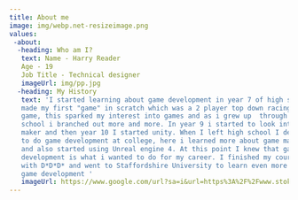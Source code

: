 ```yaml
---
title: About me
image: img/webp.net-resizeimage.png
values:
 -about:
  -heading: Who am I?
   text: Name - Harry Reader
   Age - 19
   Job Title - Technical designer
   imageUrl: img/pp.jpg
  -heading: My History
   text: 'I started learning about game development in year 7 of high school where
   made my first "game" in scratch which was a 2 player top down racing
   game, this sparked my interest into games and as i grew up  through high
   school i branched out more and more. In year 9 i started to look into game
   maker and then year 10 I started unity. When I left high school I decided
   to do game development at college, here i learned more about game maker
   and also started using Unreal engine 4. At this point I knew that game
   development is what i wanted to do for my career. I finished my course
   with D*D*D* and went to Staffordshire University to learn even more about
   game development '
   imageUrl: https://www.google.com/url?sa=i&url=https%3A%2F%2Fwww.stokesentinel.co.uk%2Fnews%2Fstoke-on-trent-news%2Fstaffordshire-universitys-ian-blachford-cautious-6003364&psig=AOvVaw3d3lvkH3x6IRs0xWiyzgt3&ust=1645187529709000&source=images&cd=vfe&ved=0CAsQjRxqFwoTCIjsrqjfhvYCFQAAAAAdAAAAABAD
---
```


